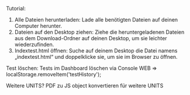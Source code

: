 Tutorial: 
1. Alle Dateien herunterladen: Lade alle benötigten Dateien auf deinen Computer herunter.
2. Dateien auf den Desktop ziehen: Ziehe die heruntergeladenen Dateien aus dem Download-Ordner auf deinen Desktop, um sie leichter wiederzufinden.
3. Indextest.html öffnen: Suche auf deinem Desktop die Datei namens „indextest.html“ und doppelklicke sie, um sie im Browser zu öffnen.

Test löschen:
Tests im Dashboard löschen via Console WEB =>  localStorage.removeItem('testHistory');

Weitere UNITS?
PDF zu JS object konvertieren für weitere UNITS
